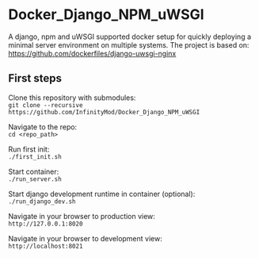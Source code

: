 # Docker_Django_NPM_uWSGI
A django, npm and uWSGI supported docker setup for quickly deploying a minimal server environment on multiple systems.
The project is based on:
https://github.com/dockerfiles/django-uwsgi-nginx


## First steps<br>
Clone this repository with submodules:<br>
`git clone --recursive https://github.com/InfinityMod/Docker_Django_NPM_uWSGI`

Navigate to the repo:<br>
`cd <repo_path>`

Run first init:<br>
`./first_init.sh`

Start container:<br>
`./run_server.sh`

Start django development runtime in container (optional):<br>
`./run_django_dev.sh`

Navigate in your browser to production view:<br>
`http://127.0.0.1:8020`

Navigate in your browser to development view:<br>
`http://localhost:8021`
